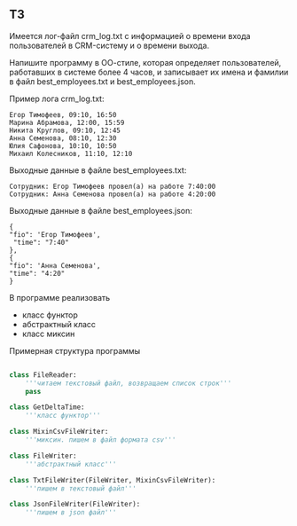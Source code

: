 ## ТЗ

Имеется лог-файл crm_log.txt с информацией о времени входа пользователей в CRM-систему и о времени выхода. 

Напишите программу в ОО-стиле, которая определяет пользователей, работавших в системе более 4 часов, и записывает их имена и фамилии в файл best_employees.txt и best_employees.json.

Пример лога crm_log.txt:

```        
Егор Тимофеев, 09:10, 16:50
Марина Абрамова, 12:00, 15:59
Никита Круглов, 09:10, 12:45
Анна Семенова, 08:10, 12:30
Юлия Сафонова, 10:10, 10:50
Михаил Колесников, 11:10, 12:10
```
    
Выходные данные в файле best_employees.txt:
```
Сотрудник: Егор Тимофеев провел(а) на работе 7:40:00 
Сотрудник: Анна Семенова провел(а) на работе 4:20:00 
```
Выходные данные в файле best_employees.json:

  ```
{
  "fio": 'Егор Тимофеев', 
   "time": "7:40"
},
{
  "fio": 'Анна Семенова', 
  "time": "4:20"
  }

```      
В программе реализовать 
* класс функтор
* абстрактный класс
* класс миксин

Примерная структура программы
```python

class FileReader:
    '''читаем текстовый файл, возвращаем список строк'''
    pass

class GetDeltaTime:
    '''класс функтор'''

class MixinCsvFileWriter:
    '''миксин. пишем в файл формата csv'''

class FileWriter:
    '''абстрактный класс'''

class TxtFileWriter(FileWriter, MixinCsvFileWriter):
    '''пишем в текстовый файл'''

class JsonFileWriter(FileWriter):
    '''пишем в json файл'''

```